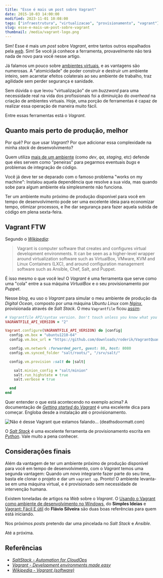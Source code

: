 ```yaml
---
title: "Esse é mais um post sobre Vagrant"
date: 2015-10-03 14:00:00
modified: 2023-11-01 10:08:00
tags: ["infraestrutura", "virtualizacao", "provisionamento", "vagrant"]
slug: esse-e-mais-um-post-sobre-vagrant
thumbnail: /media/vagrant-logo.png
---
```


Sim! Esse é mais um _post_ sobre _Vagrant_, entre tantos outros espalhados pela
[_web_](/tag/desenvolvimento-web.html "Leia mais sobre Web"). Sim! Se você já conhece a ferramenta,
provavelmente não terá nada de novo para você nesse artigo.

Já falamos um pouco sobre [ambientes virtuais](/tag/virtualizacao.html "Leia mais sobre Virtualização"),
e as vantagens são numerosas. A "atomicidade" de poder construir e destruir um
ambiente inteiro, sem acarretar efeitos colaterais ao seu ambiente de trabalho,
traz agilidade sem perder segurança e sanidade.

Sem dúvida o que levou "virtualização" de um _buzzword_ para uma necessidade
real na vida dos profissionais foi a diminuição do _overhead_ na criação de
ambientes virtuais. Hoje, uma porção de ferramentas é capaz de realizar essa
operação de maneira muito fácil.

Entre essas ferramentas está o _Vagrant_.

## Quanto mais perto de produção, melhor

Por quê? Por que usar _Vagrant_? Por que adicionar essa complexidade na minha
_stack_ de desenvolvimento?

Quem utiliza [mais de um ambiente](/2011/03/07/diferentes-ambientes.html)
(como _dev_, _qa_, _staging_, etc) defende que
eles servem como "peneiras" para pegarmos eventuais _bugs_ e problemas de
integração de código.

Você já deve ter se deparado com o famoso problema "works on my machine":
Instalou aquela dependência que resolve a sua vida, mas quando sobe para algum
ambiente ela simplesmente não funciona.

Ter um ambiente muito próximo de produção disponível para você em tempo de
desenvolvimento pode ser uma excelente ideia para economizar tempo, otimizar
processos, e lhe dar segurança para fazer aquela subida de código em plena
sexta-feira.

## Vagrant FTW

Segundo o [_Wikipedia_](https://en.wikipedia.org/wiki/Vagrant_%28software%29 "Leia sobre Vagrant"):

> Vagrant is computer software that creates and configures virtual development environments. It can be seen as a higher-level wrapper around virtualization software such as VirtualBox, VMware, KVM and Linux Containers (LXC), and around configuration management software such as Ansible, Chef, Salt, and Puppet.

É isso mesmo o que você leu! O _Vagrant_ é uma ferramenta que serve como uma
"cola" entre a sua máquina _VirtualBox_ e o seu provisionamento por _Puppet_.

Nesse _blog_, eu uso o _Vagrant_ para simular o meu ambiente de produção da
_Digital Ocean_, composto por uma máquina _Ubuntu Linux_ com [_Nginx_](/tag/nginx.html "Leia mais sobre NGINX"),
provisionada através de _Salt Stack_. O meu `Vagrantfile` ficou [assim](https://raw.githubusercontent.com/kplaube/blog/master/Vagrantfile "Veja no GitHub"):

```ruby
# Vagrantfile API/syntax version. Don't touch unless you know what you're doing!
VAGRANTFILE_API_VERSION = "2"

Vagrant.configure(VAGRANTFILE_API_VERSION) do |config|
  config.vm.box = "ubuntu1210-64"
  config.vm.box_url = "https://github.com/downloads/roderik/VagrantQuantal64Box/quantal64.box"

  config.vm.network :forwarded_port, guest: 80, host: 8080
  config.vm.synced_folder "salt/roots/", "/srv/salt/"

  config.vm.provision :salt do |salt|

    salt.minion_config = "salt/minion"
    salt.run_highstate = true
    salt.verbose = true

  end
end
```

Quer entender o que está acontecendo no exemplo acima? A documentação de [_Getting started_ do _Vagrant_](https://docs.vagrantup.com/v2/getting-started/index.html "Leia a documentação do Vagrant")
é uma excelente dica para começar. Engloba desde a instalação até o provisionamento.

![Não é desse Vagrant que estamos falando... (deathsdoormatt.com)](/media/the-vagrant.jpg "Não é desse Vagrant que estamos falando... (deathsdoormatt.com)")

O [_Salt Stack_](http://saltstack.com/ "Conheça o SaltStack") é uma excelente
ferramenta de provisionamento escrita em [_Python_](/tag/python.html "Leia mais sobre Python"). Vale muito a pena conhecer.

## Considerações finais

Além da vantagem de ter um ambiente próximo de produção disponível para você em
tempo de desenvolvimento, com o _Vagrant_ temos uma segunda vantagem: Quando um
novo integrante fazer parte do seu time, basta ele clonar o projeto e dar
um `vagrant up`. Pronto! O ambiente levanta-se em uma máquina virtual, e é
provisionado sem necessidade de intervenção humana.

Existem toneladas de artigos na _Web_ sobre o _Vagrant_. O [Usando o Vagrant como ambiente de desenvolvimento no Windows](http://simplesideias.com.br/usando-o-vagrant-como-ambiente-de-desenvolvimento-no-windows "Leia o artigo no SimplesIdeias"), do **Simples Ideias** e [Vagrant: Fácil E útil](http://flaviosilveira.com/2012/vagrant-facil-e-util/ "Leia no blog do Flavio") do **Flávio Silveira** são duas boas referências para quem está iniciando.

Nos próximos _posts_ pretendo dar uma pincelada no _Salt Stack_ e _Ansible_.

Até a próxima.

## Referências

- _[SaltStack - Automation for CloudOps](http://saltstack.com/ "Conheça o Salt Stack")_
- _[Vagrant - Development environments made easy](https://www.vagrantup.com/ "Conheça o Vagrant")_
- [_Wikipedia - Vagrant (software)_](https://en.wikipedia.org/wiki/Vagrant_%28software%29 "Leia mais no Wikipedia")

